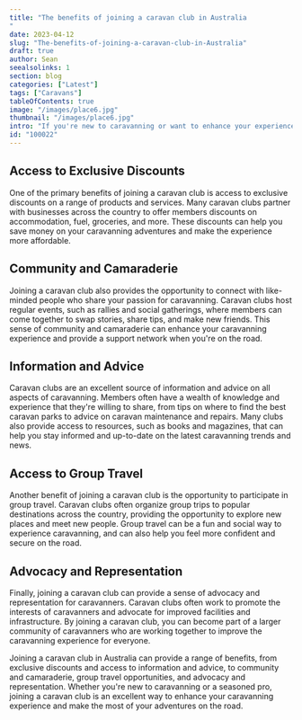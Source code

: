 ```yaml
---
title: "The benefits of joining a caravan club in Australia
"
date: 2023-04-12
slug: "The-benefits-of-joining-a-caravan-club-in-Australia"
draft: true
author: Sean
seealsolinks: 1
section: blog
categories: ["Latest"]
tags: ["Caravans"]
tableOfContents: true
image: "/images/place6.jpg"
thumbnail: "/images/place6.jpg"
intro: "If you're new to caravanning or want to enhance your experience, joining a caravan club is an excellent option. "
id: "100022"
---
```


## Access to Exclusive Discounts

One of the primary benefits of joining a caravan club is access to exclusive discounts on a range of products and services. Many caravan clubs partner with businesses across the country to offer members discounts on accommodation, fuel, groceries, and more. These discounts can help you save money on your caravanning adventures and make the experience more affordable.

## Community and Camaraderie

Joining a caravan club also provides the opportunity to connect with like-minded people who share your passion for caravanning. Caravan clubs host regular events, such as rallies and social gatherings, where members can come together to swap stories, share tips, and make new friends. This sense of community and camaraderie can enhance your caravanning experience and provide a support network when you're on the road.

## Information and Advice

Caravan clubs are an excellent source of information and advice on all aspects of caravanning. Members often have a wealth of knowledge and experience that they're willing to share, from tips on where to find the best caravan parks to advice on caravan maintenance and repairs. Many clubs also provide access to resources, such as books and magazines, that can help you stay informed and up-to-date on the latest caravanning trends and news.

## Access to Group Travel

Another benefit of joining a caravan club is the opportunity to participate in group travel. Caravan clubs often organize group trips to popular destinations across the country, providing the opportunity to explore new places and meet new people. Group travel can be a fun and social way to experience caravanning, and can also help you feel more confident and secure on the road.

## Advocacy and Representation

Finally, joining a caravan club can provide a sense of advocacy and representation for caravanners. Caravan clubs often work to promote the interests of caravanners and advocate for improved facilities and infrastructure. By joining a caravan club, you can become part of a larger community of caravanners who are working together to improve the caravanning experience for everyone.

Joining a caravan club in Australia can provide a range of benefits, from exclusive discounts and access to information and advice, to community and camaraderie, group travel opportunities, and advocacy and representation. Whether you're new to caravanning or a seasoned pro, joining a caravan club is an excellent way to enhance your caravanning experience and make the most of your adventures on the road.
